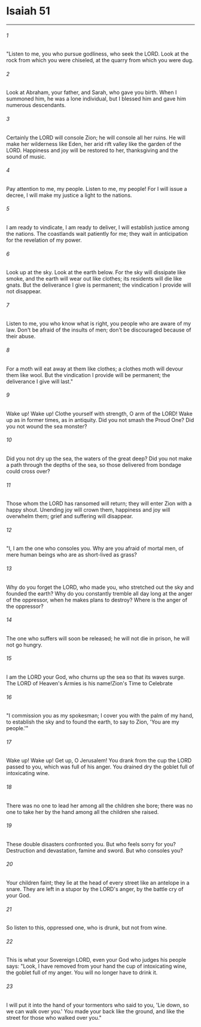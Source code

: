 # Isaiah 51
***



###### 1 
"Listen to me, you who pursue godliness, who seek the LORD. Look at the rock from which you were chiseled, at the quarry from which you were dug. 

###### 2 
Look at Abraham, your father, and Sarah, who gave you birth. When I summoned him, he was a lone individual, but I blessed him and gave him numerous descendants. 

###### 3 
Certainly the LORD will console Zion; he will console all her ruins. He will make her wilderness like Eden, her arid rift valley like the garden of the LORD. Happiness and joy will be restored to her, thanksgiving and the sound of music. 

###### 4 
Pay attention to me, my people. Listen to me, my people! For I will issue a decree, I will make my justice a light to the nations. 

###### 5 
I am ready to vindicate, I am ready to deliver, I will establish justice among the nations. The coastlands wait patiently for me; they wait in anticipation for the revelation of my power. 

###### 6 
Look up at the sky. Look at the earth below. For the sky will dissipate like smoke, and the earth will wear out like clothes; its residents will die like gnats. But the deliverance I give is permanent; the vindication I provide will not disappear. 

###### 7 
Listen to me, you who know what is right, you people who are aware of my law. Don't be afraid of the insults of men; don't be discouraged because of their abuse. 

###### 8 
For a moth will eat away at them like clothes; a clothes moth will devour them like wool. But the vindication I provide will be permanent; the deliverance I give will last." 

###### 9 
Wake up! Wake up! Clothe yourself with strength, O arm of the LORD! Wake up as in former times, as in antiquity. Did you not smash the Proud One? Did you not wound the sea monster? 

###### 10 
Did you not dry up the sea, the waters of the great deep? Did you not make a path through the depths of the sea, so those delivered from bondage could cross over? 

###### 11 
Those whom the LORD has ransomed will return; they will enter Zion with a happy shout. Unending joy will crown them, happiness and joy will overwhelm them; grief and suffering will disappear. 

###### 12 
"I, I am the one who consoles you. Why are you afraid of mortal men, of mere human beings who are as short-lived as grass? 

###### 13 
Why do you forget the LORD, who made you, who stretched out the sky and founded the earth? Why do you constantly tremble all day long at the anger of the oppressor, when he makes plans to destroy? Where is the anger of the oppressor? 

###### 14 
The one who suffers will soon be released; he will not die in prison, he will not go hungry. 

###### 15 
I am the LORD your God, who churns up the sea so that its waves surge. The LORD of Heaven's Armies is his name!Zion's Time to Celebrate 

###### 16 
"I commission you as my spokesman; I cover you with the palm of my hand, to establish the sky and to found the earth, to say to Zion, 'You are my people.'" 

###### 17 
Wake up! Wake up! Get up, O Jerusalem! You drank from the cup the LORD passed to you, which was full of his anger. You drained dry the goblet full of intoxicating wine. 

###### 18 
There was no one to lead her among all the children she bore; there was no one to take her by the hand among all the children she raised. 

###### 19 
These double disasters confronted you. But who feels sorry for you? Destruction and devastation, famine and sword. But who consoles you? 

###### 20 
Your children faint; they lie at the head of every street like an antelope in a snare. They are left in a stupor by the LORD's anger, by the battle cry of your God. 

###### 21 
So listen to this, oppressed one, who is drunk, but not from wine. 

###### 22 
This is what your Sovereign LORD, even your God who judges his people says: "Look, I have removed from your hand the cup of intoxicating wine, the goblet full of my anger. You will no longer have to drink it. 

###### 23 
I will put it into the hand of your tormentors who said to you, 'Lie down, so we can walk over you.' You made your back like the ground, and like the street for those who walked over you."
